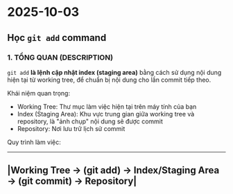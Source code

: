 # 2025-10-03 
## Học `git add` command
### 1. TỔNG QUAN (DESCRIPTION)
`git add` **là lệnh cập nhật index (staging area)** bằng cách sử dụng nội dung hiện tại từ working tree, để chuẩn bị nội dung cho lần commit tiếp theo.

Khái niệm quan trọng:

- Working Tree: Thư mục làm việc hiện tại trên máy tính của bạn
- Index (Staging Area): Khu vực trung gian giữa working tree và repository, là "ảnh chụp" nội dung sẽ được commit
- Repository: Nơi lưu trữ lịch sử commit

Quy trình làm việc:

---
|Working Tree → (git add) → Index/Staging Area → (git commit) → Repository|
---
